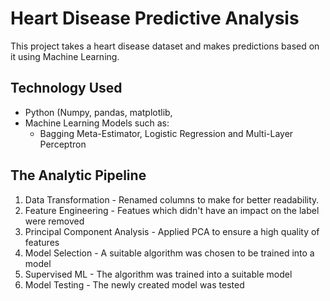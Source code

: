 # Heart Disease Predictive Analysis
This project takes a heart disease dataset and makes predictions based on it using Machine Learning.

## Technology Used
- Python (Numpy, pandas, matplotlib, 
- Machine Learning Models such as:
  - Bagging Meta-Estimator, Logistic Regression and Multi-Layer Perceptron
 
## The Analytic Pipeline
1. Data Transformation - Renamed columns to make for better readability.
2. Feature Engineering - Featues which didn't have an impact on the label were removed
3. Principal Component Analysis - Applied PCA to ensure a high quality of features
4. Model Selection - A suitable algorithm was chosen to be trained into a model
5. Supervised ML - The algorithm was trained into a suitable model 
6. Model Testing - The newly created model was tested
  
